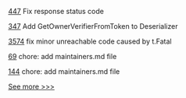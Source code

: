 
[447](https://github.com/hyperledger-labs/orion-server/pull/447) Fix response status code

[347](https://github.com/hyperledger-labs/fabric-token-sdk/pull/347) Add GetOwnerVerifierFromToken to Deserializer

[3574](https://github.com/hyperledger/fabric/pull/3574) fix minor unreachable code caused by t.Fatal

[69](https://github.com/hyperledger/aries-javascript-docs/pull/69) chore: add maintainers.md file

[144](https://github.com/hyperledger/aries-framework-javascript-ext/pull/144) chore: add maintainers.md file


[See more >>>](https://start-here.hyperledger.org/pull-requests)
